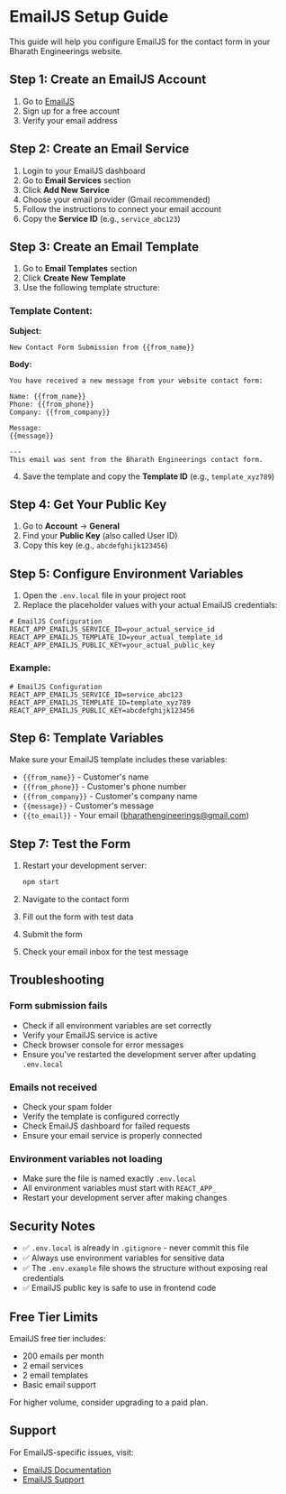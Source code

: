 # EmailJS Setup Guide

This guide will help you configure EmailJS for the contact form in your Bharath Engineerings website.

## Step 1: Create an EmailJS Account

1. Go to [EmailJS](https://www.emailjs.com/)
2. Sign up for a free account
3. Verify your email address

## Step 2: Create an Email Service

1. Login to your EmailJS dashboard
2. Go to **Email Services** section
3. Click **Add New Service**
4. Choose your email provider (Gmail recommended)
5. Follow the instructions to connect your email account
6. Copy the **Service ID** (e.g., `service_abc123`)

## Step 3: Create an Email Template

1. Go to **Email Templates** section
2. Click **Create New Template**
3. Use the following template structure:

### Template Content:

**Subject:**
```
New Contact Form Submission from {{from_name}}
```

**Body:**
```
You have received a new message from your website contact form:

Name: {{from_name}}
Phone: {{from_phone}}
Company: {{from_company}}

Message:
{{message}}

---
This email was sent from the Bharath Engineerings contact form.
```

4. Save the template and copy the **Template ID** (e.g., `template_xyz789`)

## Step 4: Get Your Public Key

1. Go to **Account** → **General**
2. Find your **Public Key** (also called User ID)
3. Copy this key (e.g., `abcdefghijk123456`)

## Step 5: Configure Environment Variables

1. Open the `.env.local` file in your project root
2. Replace the placeholder values with your actual EmailJS credentials:

```env
# EmailJS Configuration
REACT_APP_EMAILJS_SERVICE_ID=your_actual_service_id
REACT_APP_EMAILJS_TEMPLATE_ID=your_actual_template_id
REACT_APP_EMAILJS_PUBLIC_KEY=your_actual_public_key
```

### Example:
```env
# EmailJS Configuration
REACT_APP_EMAILJS_SERVICE_ID=service_abc123
REACT_APP_EMAILJS_TEMPLATE_ID=template_xyz789
REACT_APP_EMAILJS_PUBLIC_KEY=abcdefghijk123456
```

## Step 6: Template Variables

Make sure your EmailJS template includes these variables:
- `{{from_name}}` - Customer's name
- `{{from_phone}}` - Customer's phone number
- `{{from_company}}` - Customer's company name
- `{{message}}` - Customer's message
- `{{to_email}}` - Your email (bharathengineerings@gmail.com)

## Step 7: Test the Form

1. Restart your development server:
   ```bash
   npm start
   ```

2. Navigate to the contact form
3. Fill out the form with test data
4. Submit the form
5. Check your email inbox for the test message

## Troubleshooting

### Form submission fails
- Check if all environment variables are set correctly
- Verify your EmailJS service is active
- Check browser console for error messages
- Ensure you've restarted the development server after updating `.env.local`

### Emails not received
- Check your spam folder
- Verify the template is configured correctly
- Check EmailJS dashboard for failed requests
- Ensure your email service is properly connected

### Environment variables not loading
- Make sure the file is named exactly `.env.local`
- All environment variables must start with `REACT_APP_`
- Restart your development server after making changes

## Security Notes

- ✅ `.env.local` is already in `.gitignore` - never commit this file
- ✅ Always use environment variables for sensitive data
- ✅ The `.env.example` file shows the structure without exposing real credentials
- ✅ EmailJS public key is safe to use in frontend code

## Free Tier Limits

EmailJS free tier includes:
- 200 emails per month
- 2 email services
- 2 email templates
- Basic email support

For higher volume, consider upgrading to a paid plan.

## Support

For EmailJS-specific issues, visit:
- [EmailJS Documentation](https://www.emailjs.com/docs/)
- [EmailJS Support](https://www.emailjs.com/support/)

